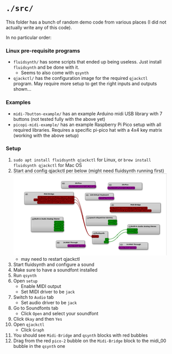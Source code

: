 # `./src/`

This folder has a bunch of random demo code from various places (I did not actually write any of this code).

In no particular order: 

### Linux pre-requisite programs

* `fluidsynth/` has some scripts that ended up being useless.  Just install `fluidsynth` and be done with it.
  * Seems to also come with `qsynth`
* `qjackctl/` has the configuration image for the required `qjackctl` program.  May require more setup to get
  the right inputs and outputs shown...

### Examples

* `midi-7button-example/` has an example Arduino midi USB library with 7 buttons (not tested fully with the above yet)
* `picopi-midi-example/` has an example Raspberry Pi Pico setup with all required libraries.  Requires a specific 
  pi-pico hat with a 4x4 key matrix (working with the above setup)

### Setup

1. `sudo apt install fluidsynth qjackctl` for Linux, or `brew install fluidsynth qjackctl` for Mac OS
2. Start and config qjackctl per below (might need fluidsynth running first)
  ![qjackctl](./qjackctl/qjackctl.png)
    * may need to restart qjackctl
3. Start fluidsynth and configure a sound
4. Make sure to have a soundfont installed
5. Run `qsynth`
6. Open `setup`
    * Enable MIDI output
    * Set MIDI driver to be `jack`
7. Switch to `Audio` tab
    * Set audio driver to be `jack`
8. Go to Soundfonts tab
    * Click `Open` and select your soundfont
9. Click `Okay` and then `Yes` 
10. Open `qjackctl`
    * Click `Graph`
11. You should see `Midi-Bridge` and `qsynth` blocks with red bubbles
12. Drag from the red `pico-2` bubble on the `Midi-Bridge` block to the midi_00 bubble in the `qsynth` one
